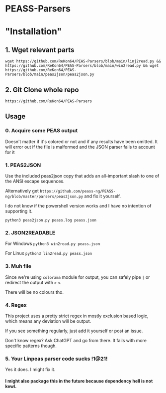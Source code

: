 # PEASS-Parsers

# "Installation"

## 1. Wget relevant parts

`wget https://github.com/ReKon64/PEAS-Parsers/blob/main/linj2read.py && https://github.com/ReKon64/PEAS-Parsers/blob/main/win2read.py && wget https://github.com/ReKon64/PEAS-Parsers/blob/main/peas2json/peas2json.py`

## 2. Git Clone whole repo
`https://github.com/ReKon64/PEAS-Parsers`

## Usage
### 0. Acquire some PEAS output
Doesn't matter if it's colored or not and if any results have been omitted.
It will error out if the file is malformed and the JSON parser fails to account for it

### 1. PEAS2JSON
Use the included peas2json copy that adds an all-important slash to one of the ANSI escape sequences.

Alternatively get `https://github.com/peass-ng/PEASS-ng/blob/master/parsers/peas2json.py` and fix it yourself.

I do not know if the powershell version works and I have no intention of supporting it.

`python3 peas2json.py peass.log peass.json`

### 2. JSON2READABLE
For Windows
`python3 win2read.py peass.json`

For Linux
`python3 lin2read.py peass.json`

### 3. Muh file
Since we're using `colorama` module for output, you can safely pipe `|` or redirect the output with `>`  `<`.

There will be no colours tho.

### 4. Regex
This project uses a pretty strict regex in mostly exclusion based logic, which means any deviation will be output.

If you see something regularly, just add it yourself or post an issue.

Don't know regex? Ask ChatGPT and go from there. It fails with more specific patterns though.

### 5. Your Linpeas parser code sucks !1@21!
Yes it does. I might fix it.

#### I might also package this in the future because dependency hell is not kewl.
